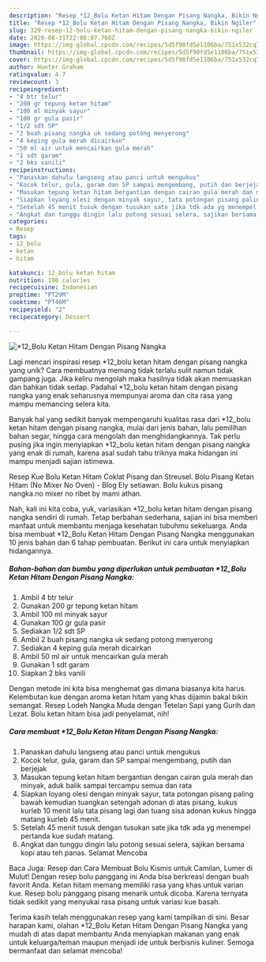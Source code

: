```yaml
---
description: "Resep *12_Bolu Ketan Hitam Dengan Pisang Nangka, Bikin Ngiler"
title: "Resep *12_Bolu Ketan Hitam Dengan Pisang Nangka, Bikin Ngiler"
slug: 329-resep-12-bolu-ketan-hitam-dengan-pisang-nangka-bikin-ngiler
date: 2020-08-31T22:08:07.760Z
image: https://img-global.cpcdn.com/recipes/5d5f98fd5e1106ba/751x532cq70/12_bolu-ketan-hitam-dengan-pisang-nangka-foto-resep-utama.jpg
thumbnail: https://img-global.cpcdn.com/recipes/5d5f98fd5e1106ba/751x532cq70/12_bolu-ketan-hitam-dengan-pisang-nangka-foto-resep-utama.jpg
cover: https://img-global.cpcdn.com/recipes/5d5f98fd5e1106ba/751x532cq70/12_bolu-ketan-hitam-dengan-pisang-nangka-foto-resep-utama.jpg
author: Hunter Graham
ratingvalue: 4.7
reviewcount: 3
recipeingredient:
- "4 btr telur"
- "200 gr tepung ketan hitam"
- "100 ml minyak sayur"
- "100 gr gula pasir"
- "1/2 sdt SP"
- "2 buah pisang nangka uk sedang potong menyerong"
- "4 keping gula merah dicairkan"
- "50 ml air untuk mencairkan gula merah"
- "1 sdt garam"
- "2 bks vanili"
recipeinstructions:
- "Panaskan dahulu langseng atau panci untuk mengukus"
- "Kocok telur, gula, garam dan SP sampai mengembang, putih dan berjejak"
- "Masukan tepung ketan hitam bergantian dengan cairan gula merah dan minyak, aduk balik sampai tercampu semua dan rata"
- "Siapkan loyang olesi dengan minyak sayur, tata potongan pisang paling bawah kemudian tuangkan setengah adonan di atas pisang, kukus kurleb 10 menit lalu tata pisang lagi dan tuang sisa adonan kukus hingga matang kurleb 45 menit."
- "Setelah 45 menit tusuk dengan tusukan sate jika tdk ada yg menempel pertanda kue sudah matang."
- "Angkat dan tunggu dingin lalu potong sesuai selera, sajikan bersama kopi atau teh panas. Selamat Mencoba"
categories:
- Resep
tags:
- 12_bolu
- ketan
- hitam

katakunci: 12_bolu ketan hitam 
nutrition: 198 calories
recipecuisine: Indonesian
preptime: "PT29M"
cooktime: "PT46M"
recipeyield: "2"
recipecategory: Dessert

---
```



![*12_Bolu Ketan Hitam Dengan Pisang Nangka](https://img-global.cpcdn.com/recipes/5d5f98fd5e1106ba/751x532cq70/12_bolu-ketan-hitam-dengan-pisang-nangka-foto-resep-utama.jpg)

Lagi mencari inspirasi resep *12_bolu ketan hitam dengan pisang nangka yang unik? Cara membuatnya memang tidak terlalu sulit namun tidak gampang juga. Jika keliru mengolah maka hasilnya tidak akan memuaskan dan bahkan tidak sedap. Padahal *12_bolu ketan hitam dengan pisang nangka yang enak seharusnya mempunyai aroma dan cita rasa yang mampu memancing selera kita.

Banyak hal yang sedikit banyak mempengaruhi kualitas rasa dari *12_bolu ketan hitam dengan pisang nangka, mulai dari jenis bahan, lalu pemilihan bahan segar, hingga cara mengolah dan menghidangkannya. Tak perlu pusing jika ingin menyiapkan *12_bolu ketan hitam dengan pisang nangka yang enak di rumah, karena asal sudah tahu triknya maka hidangan ini mampu menjadi sajian istimewa.

Resep Kue Bolu Ketan Hitam Coklat Pisang dan Streusel. Bolu Pisang Ketan Hitam (No Mixer No Oven) - Blog Ely setiawan. Bolu kukus pisang nangka.no mixer no ribet by mami athan.


Nah, kali ini kita coba, yuk, variasikan *12_bolu ketan hitam dengan pisang nangka sendiri di rumah. Tetap berbahan sederhana, sajian ini bisa memberi manfaat untuk membantu menjaga kesehatan tubuhmu sekeluarga. Anda bisa membuat *12_Bolu Ketan Hitam Dengan Pisang Nangka menggunakan 10 jenis bahan dan 6 tahap pembuatan. Berikut ini cara untuk menyiapkan hidangannya.

<!--inarticleads1-->

##### Bahan-bahan dan bumbu yang diperlukan untuk pembuatan *12_Bolu Ketan Hitam Dengan Pisang Nangka:

1. Ambil 4 btr telur
1. Gunakan 200 gr tepung ketan hitam
1. Ambil 100 ml minyak sayur
1. Gunakan 100 gr gula pasir
1. Sediakan 1/2 sdt SP
1. Ambil 2 buah pisang nangka uk sedang potong menyerong
1. Sediakan 4 keping gula merah dicairkan
1. Ambil 50 ml air untuk mencairkan gula merah
1. Gunakan 1 sdt garam
1. Siapkan 2 bks vanili


Dengan metode ini kita bisa menghemat gas dimana biasanya kita harus. Kelembutan kue dengan aroma ketan hitam yang khas dijamin bakal bikin semangat. Resep Lodeh Nangka Muda dengan Tetelan Sapi yang Gurih dan Lezat. Bolu ketan hitam bisa jadi penyelamat, nih! 

<!--inarticleads2-->

##### Cara membuat *12_Bolu Ketan Hitam Dengan Pisang Nangka:

1. Panaskan dahulu langseng atau panci untuk mengukus
1. Kocok telur, gula, garam dan SP sampai mengembang, putih dan berjejak
1. Masukan tepung ketan hitam bergantian dengan cairan gula merah dan minyak, aduk balik sampai tercampu semua dan rata
1. Siapkan loyang olesi dengan minyak sayur, tata potongan pisang paling bawah kemudian tuangkan setengah adonan di atas pisang, kukus kurleb 10 menit lalu tata pisang lagi dan tuang sisa adonan kukus hingga matang kurleb 45 menit.
1. Setelah 45 menit tusuk dengan tusukan sate jika tdk ada yg menempel pertanda kue sudah matang.
1. Angkat dan tunggu dingin lalu potong sesuai selera, sajikan bersama kopi atau teh panas. Selamat Mencoba


Baca Juga: Resep dan Cara Membuat Bolu Kismis untuk Camilan, Lumer di Mulut! Dengan resep bolu panggang ini Anda bisa berkreasi dengan buah favorit Anda. Ketan hitam memang memiliki rasa yang khas untuk varian kue. Resep bolu panggang pisang menarik untuk dicoba. Karena ternyata tidak sedikit yang menyukai rasa pisang untuk variasi kue basah. 

Terima kasih telah menggunakan resep yang kami tampilkan di sini. Besar harapan kami, olahan *12_Bolu Ketan Hitam Dengan Pisang Nangka yang mudah di atas dapat membantu Anda menyiapkan makanan yang enak untuk keluarga/teman maupun menjadi ide untuk berbisnis kuliner. Semoga bermanfaat dan selamat mencoba!
